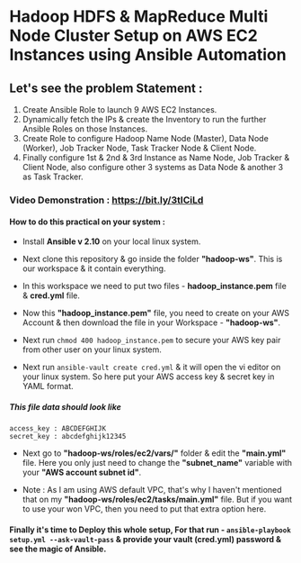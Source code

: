 # Hadoop HDFS & MapReduce Multi Node Cluster Setup on AWS EC2 Instances using Ansible Automation

## Let's see the problem Statement :

1. Create Ansible Role to launch 9 AWS EC2 Instances.
2. Dynamically fetch the IPs & create the Inventory to run the further Ansible Roles on those Instances.
3. Create Role to configure Hadoop Name Node (Master), Data Node (Worker), Job Tracker Node, Task Tracker Node & Client Node.
4. Finally configure 1st & 2nd & 3rd Instance as Name Node, Job Tracker & Client Node, also configure other 3 systems as Data Node & another 3 as Task Tracker.

### Video Demonstration : https://bit.ly/3tICiLd

#### How to do this practical on your system :

- Install **Ansible v 2.10** on your local linux system.

- Next clone this repository & go inside the folder **"hadoop-ws"**. This is our workspace & it contain everything.

- In this workspace we need to put two files - **hadoop_instance.pem** file & **cred.yml** file.

- Now this **"hadoop_instance.pem"** file, you need to create on your AWS Account & then download the file in your Workspace - **"hadoop-ws"**.

- Next run `chmod 400 hadoop_instance.pem` to secure your AWS key pair from other user on your linux system.

- Next run `ansible-vault create cred.yml` & it will open the vi editor on your linux system. So here put your AWS access key & secret key in YAML format.

##### This file data should look like

`access_key : ABCDEFGHIJK` <br /> `secret_key : abcdefghijk12345`

- Next go to **"hadoop-ws/roles/ec2/vars/"** folder & edit the **"main.yml"** file. Here you only just need to change the **"subnet_name"** variable with your **"AWS account subnet id"**.

- Note : As I am using AWS default VPC, that's why I haven't mentioned that on my **"hadoop-ws/roles/ec2/tasks/main.yml"** file. But if you want to use your won VPC, then you need to put that extra option here.

#### Finally it's time to Deploy this whole setup, For that run - `ansible-playbook setup.yml --ask-vault-pass` & provide your vault (cred.yml) password & see the magic of Ansible.
